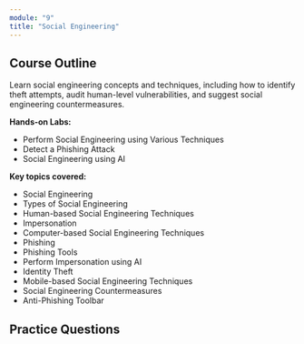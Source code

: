 ```yaml
---
module: "9"
title: "Social Engineering"
---
```


## Course Outline

Learn social engineering concepts and techniques, including how to identify theft attempts, audit human-level vulnerabilities, and suggest social engineering countermeasures.

**Hands-on Labs:**

- Perform Social Engineering using Various Techniques
- Detect a Phishing Attack
- Social Engineering using AI

**Key topics covered:**

- Social Engineering
- Types of Social Engineering
- Human-based Social Engineering Techniques
- Impersonation
- Computer-based Social Engineering Techniques
- Phishing
- Phishing Tools
- Perform Impersonation using AI
- Identity Theft
- Mobile-based Social Engineering Techniques
- Social Engineering Countermeasures
- Anti-Phishing Toolbar

## Practice Questions
